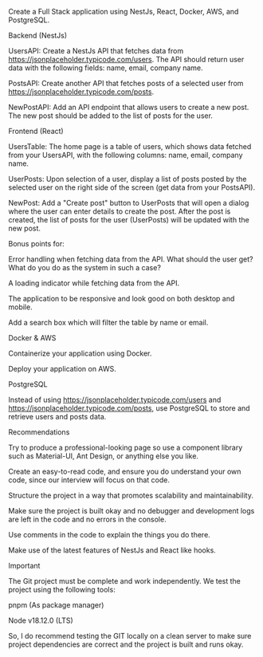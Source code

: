 Create a Full Stack application using NestJs, React, Docker, AWS, and PostgreSQL. 

Backend (NestJs) 

UsersAPI: Create a NestJs API that fetches data from https://jsonplaceholder.typicode.com/users. The API should return user data with the following fields: name, email, company name. 

PostsAPI: Create another API that fetches posts of a selected user from https://jsonplaceholder.typicode.com/posts. 

NewPostAPI: Add an API endpoint that allows users to create a new post. The new post should be added to the list of posts for the user. 

Frontend (React) 

UsersTable: The home page is a table of users, which shows data fetched from your UsersAPI, with the following columns: name, email, company name. 

UserPosts: Upon selection of a user, display a list of posts posted by the selected user on the right side of the screen (get data from your PostsAPI). 

NewPost: Add a "Create post" button to UserPosts that will open a dialog where the user can enter details to create the post. After the post is created, the list of posts for the user (UserPosts) will be updated with the new post. 

Bonus points for: 

Error handling when fetching data from the API. What should the user get? What do you do as the system in such a case? 

A loading indicator while fetching data from the API. 

The application to be responsive and look good on both desktop and mobile. 

Add a search box which will filter the table by name or email. 

Docker & AWS 

Containerize your application using Docker. 

Deploy your application on AWS. 

PostgreSQL 

Instead of using https://jsonplaceholder.typicode.com/users and https://jsonplaceholder.typicode.com/posts, use PostgreSQL to store and retrieve users and posts data. 

Recommendations 

Try to produce a professional-looking page so use a component library such as Material-UI, Ant Design, or anything else you like. 

Create an easy-to-read code, and ensure you do understand your own code, since our interview will focus on that code. 

Structure the project in a way that promotes scalability and maintainability. 

Make sure the project is built okay and no debugger and development logs are left in the code and no errors in the console. 

Use comments in the code to explain the things you do there. 

Make use of the latest features of NestJs and React like hooks. 

Important 

The Git project must be complete and work independently. We test the project using the following tools: 

pnpm (As package manager) 

Node v18.12.0 (LTS) 

So, I do recommend testing the GIT locally on a clean server to make sure project dependencies are correct and the project is built and runs okay. 
